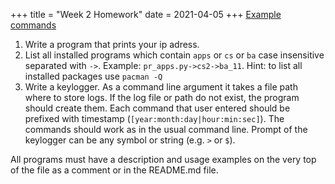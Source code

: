 +++
title = "Week 2 Homework"
date = 2021-04-05
+++
[Example commands](./week2-example-commands)

1. Write a program that prints your ip adress.
1. List all installed programs which contain `apps` or `cs` or `ba` case insensitive separated with `->`. Example: `pr_apps.py->cs2->ba_11`. Hint: to list all installed packages use `pacman -Q`
1. Write a keylogger. As a command line argument it takes a file path where to store logs. If the log file or path do not exist, the program should create them. Each command that user entered should be prefixed with timestamp (`[year:month:day|hour:min:sec]`). The commands should work as in the usual command line. Prompt of the keylogger can be any symbol or string (e.g. `>` or `$`).

All programs must have a description and usage examples on the very top of the file as a comment or in the README.md file.
